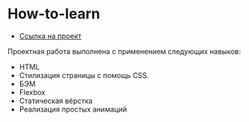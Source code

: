 # How-to-learn

* [Ссылка на проект](https://towak0714.github.io/how-to-learn/)

Проектная работа выполнена с применением следующих навыков:

* HTML
* Стилизация страницы с помощь CSS.
* БЭМ
* Flexbox
* Статическая вёрстка
* Реализация простых анимаций
